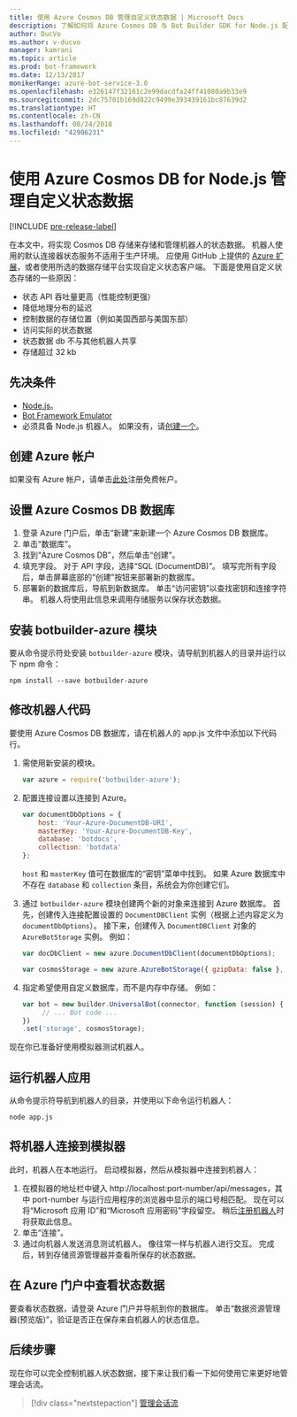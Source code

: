 ```yaml
---
title: 使用 Azure Cosmos DB 管理自定义状态数据 | Microsoft Docs
description: 了解如何将 Azure Cosmos DB 与 Bot Builder SDK for Node.js 配合使用来保存和检索状态数据。
author: DucVo
ms.author: v-ducvo
manager: kamrani
ms.topic: article
ms.prod: bot-framework
ms.date: 12/13/2017
monikerRange: azure-bot-service-3.0
ms.openlocfilehash: e326147f32161c2e99dacdfa24ff41080a9b33e9
ms.sourcegitcommit: 2dc75701b169d822c9499e393439161bc87639d2
ms.translationtype: HT
ms.contentlocale: zh-CN
ms.lasthandoff: 08/24/2018
ms.locfileid: "42906231"
---
```

# <a name="manage-custom-state-data-with-azure-cosmos-db-for-nodejs"></a>使用 Azure Cosmos DB for Node.js 管理自定义状态数据

[!INCLUDE [pre-release-label](../includes/pre-release-label-v3.md)]

在本文中，将实现 Cosmos DB 存储来存储和管理机器人的状态数据。 机器人使用的默认连接器状态服务不适用于生产环境。 应使用 GitHub 上提供的 [Azure 扩展](https://www.npmjs.com/package/botbuilder-azure)，或者使用所选的数据存储平台实现自定义状态客户端。 下面是使用自定义状态存储的一些原因：

- 状态 API 吞吐量更高（性能控制更强）
- 降低地理分布的延迟
- 控制数据的存储位置（例如美国西部与美国东部）
- 访问实际的状态数据
- 状态数据 db 不与其他机器人共享
- 存储超过 32 kb

## <a name="prerequisites"></a>先决条件

- [Node.js](https://nodejs.org/en/)。
- [Bot Framework Emulator](~/bot-service-debug-emulator.md)
- 必须具备 Node.js 机器人。 如果没有，请[创建一个](bot-builder-nodejs-quickstart.md)。 

## <a name="create-azure-account"></a>创建 Azure 帐户
如果没有 Azure 帐户，请单击[此处](https://azure.microsoft.com/en-us/free/)注册免费帐户。

## <a name="set-up-the-azure-cosmos-db-database"></a>设置 Azure Cosmos DB 数据库
1. 登录 Azure 门户后，单击“新建”来新建一个 Azure Cosmos DB 数据库。 
2. 单击“数据库”。 
3. 找到“Azure Cosmos DB”，然后单击“创建”。
4. 填充字段。 对于 API 字段，选择“SQL (DocumentDB)”。 填写完所有字段后，单击屏幕底部的“创建”按钮来部署新的数据库。 
5. 部署新的数据库后，导航到新数据库。 单击“访问密钥”以查找密钥和连接字符串。 机器人将使用此信息来调用存储服务以保存状态数据。

## <a name="install-botbuilder-azure-module"></a>安装 botbuilder-azure 模块

要从命令提示符处安装 `botbuilder-azure` 模块，请导航到机器人的目录并运行以下 npm 命令：

```nodejs
npm install --save botbuilder-azure
```

## <a name="modify-your-bot-code"></a>修改机器人代码

要使用 Azure Cosmos DB 数据库，请在机器人的 app.js 文件中添加以下代码行。

1. 需使用新安装的模块。

   ```javascript
   var azure = require('botbuilder-azure'); 
   ```

2. 配置连接设置以连接到 Azure。
   ```javascript
   var documentDbOptions = {
       host: 'Your-Azure-DocumentDB-URI', 
       masterKey: 'Your-Azure-DocumentDB-Key', 
       database: 'botdocs',   
       collection: 'botdata'
   };
   ```
   `host` 和 `masterKey` 值可在数据库的“密钥”菜单中找到。 如果 Azure 数据库中不存在 `database` 和 `collection` 条目，系统会为你创建它们。

3. 通过 `botbuilder-azure` 模块创建两个新的对象来连接到 Azure 数据库。 首先，创建传入连接配置设置的 `DocumentDBClient` 实例（根据上述内容定义为 `documentDbOptions`）。 接下来，创建传入 `DocumentDBClient` 对象的 `AzureBotStorage` 实例。 例如：
   ```javascript
   var docDbClient = new azure.DocumentDbClient(documentDbOptions);

   var cosmosStorage = new azure.AzureBotStorage({ gzipData: false }, docDbClient);
   ```

4. 指定希望使用自定义数据库，而不是内存中存储。 例如：

   ```javascript
   var bot = new builder.UniversalBot(connector, function (session) {
        // ... Bot code ...
   })
   .set('storage', cosmosStorage);
   ```

现在你已准备好使用模拟器测试机器人。

## <a name="run-your-bot-app"></a>运行机器人应用

从命令提示符导航到机器人的目录，并使用以下命令运行机器人：

```nodejs
node app.js
```

## <a name="connect-your-bot-to-the-emulator"></a>将机器人连接到模拟器

此时，机器人在本地运行。 启动模拟器，然后从模拟器中连接到机器人：

1. 在模拟器的地址栏中键入 http://localhost:port-number/api/messages，其中 port-number 与运行应用程序的浏览器中显示的端口号相匹配。 现在可以将“Microsoft 应用 ID”和“Microsoft 应用密码”字段留空。 稍后[注册机器人](~/bot-service-quickstart-registration.md)时将获取此信息。
2. 单击“连接”。
3. 通过向机器人发送消息测试机器人。 像往常一样与机器人进行交互。 完成后，转到存储资源管理器并查看所保存的状态数据。

## <a name="view-state-data-on-azure-portal"></a>在 Azure 门户中查看状态数据

要查看状态数据，请登录 Azure 门户并导航到你的数据库。 单击“数据资源管理器(预览版)”，验证是否正在保存来自机器人的状态信息。

## <a name="next-step"></a>后续步骤

现在你可以完全控制机器人状态数据，接下来让我们看一下如何使用它来更好地管理会话流。

> [!div class="nextstepaction"]
> [管理会话流](bot-builder-nodejs-dialog-manage-conversation-flow.md)
